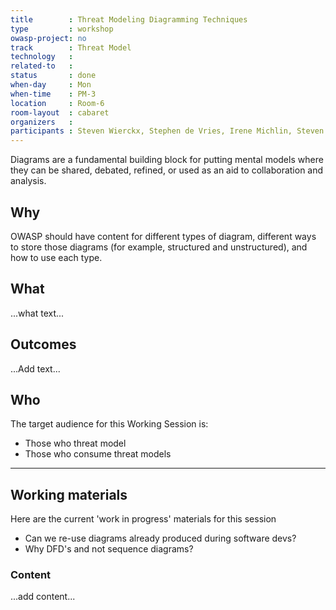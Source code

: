 ```yaml
---
title        : Threat Modeling Diagramming Techniques
type         : workshop
owasp-project: no
track        : Threat Model
technology   :
related-to   :
status       : done
when-day     : Mon
when-time    : PM-3
location     : Room-6
room-layout  : cabaret
organizers   :
participants : Steven Wierckx, Stephen de Vries, Irene Michlin, Steven van der Baan
---
```


Diagrams are a fundamental building block for putting mental models where they can be shared, debated, refined, or used as an aid to collaboration and analysis. 

## Why

OWASP should have content for different types of diagram, different ways to store those diagrams (for example, structured and unstructured), and how to use each type.

## What

...what text...

## Outcomes

...Add text...

## Who

The target audience for this Working Session is:

- Those who threat model
- Those who consume threat models

--- 

## Working materials

Here are the current 'work in progress' materials for this session 

- Can we re-use diagrams already produced during software devs?
- Why DFD's and not sequence diagrams?

### Content

...add content...
